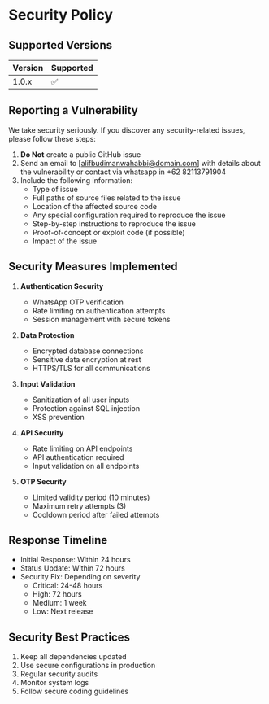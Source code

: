 # Security Policy

## Supported Versions

| Version | Supported          |
| ------- | ------------------ |
| 1.0.x   | :white_check_mark: |

## Reporting a Vulnerability

We take security seriously. If you discover any security-related issues, please follow these steps:

1. **Do Not** create a public GitHub issue
2. Send an email to [alifbudimanwahabbi@domain.com] with details about the vulnerability or contact via whatsapp in +62 82113791904
3. Include the following information:
   - Type of issue
   - Full paths of source files related to the issue
   - Location of the affected source code
   - Any special configuration required to reproduce the issue
   - Step-by-step instructions to reproduce the issue
   - Proof-of-concept or exploit code (if possible)
   - Impact of the issue

## Security Measures Implemented

1. **Authentication Security**
   - WhatsApp OTP verification
   - Rate limiting on authentication attempts
   - Session management with secure tokens

2. **Data Protection**
   - Encrypted database connections
   - Sensitive data encryption at rest
   - HTTPS/TLS for all communications

3. **Input Validation**
   - Sanitization of all user inputs
   - Protection against SQL injection
   - XSS prevention

4. **API Security**
   - Rate limiting on API endpoints
   - API authentication required
   - Input validation on all endpoints

5. **OTP Security**
   - Limited validity period (10 minutes)
   - Maximum retry attempts (3)
   - Cooldown period after failed attempts

## Response Timeline

- Initial Response: Within 24 hours
- Status Update: Within 72 hours
- Security Fix: Depending on severity
  - Critical: 24-48 hours
  - High: 72 hours
  - Medium: 1 week
  - Low: Next release

## Security Best Practices

1. Keep all dependencies updated
2. Use secure configurations in production
3. Regular security audits
4. Monitor system logs
5. Follow secure coding guidelines
